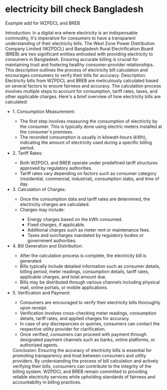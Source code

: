# electricity bill check Bangladesh  
Example add for WZPDCL and BREB

Introduction: In a digital era where electricity is an indispensable commodity, it's imperative for consumers to have a transparent understanding of their electricity bills. The West Zone Power Distribution Company Limited (WZPDCL) and Bangladesh Rural Electrification Board (BREB) are two significant entities entrusted with providing electricity to consumers in Bangladesh. Ensuring accurate billing is crucial for maintaining trust and fostering healthy consumer-provider relationships. This description outlines the process of electricity bill calculation and encourages consumers to verify their bills for accuracy.
Description: Electricity bills from WZPDCL and BREB are meticulously calculated based on several factors to ensure fairness and accuracy. The calculation process involves multiple steps to account for consumption, tariff rates, taxes, and other applicable charges. Here's a brief overview of how electricity bills are calculated:
<ul>
  <li>1.	Consumption Measurement:</li>
  <ul>
    <li>The first step involves measuring the consumption of electricity by the consumer. This is typically done using electric meters installed at the consumer's premises.</li>
    <li>The recorded consumption is usually in kilowatt-hours (kWh), indicating the amount of electricity used during a specific billing period.</li>
  </ul>
  <li>2.	Tariff Rates:</li>
  <ul>
    <li>Both WZPDCL and BREB operate under predefined tariff structures approved by regulatory authorities.</li>
    <li>Tariff rates vary depending on factors such as consumer category (residential, commercial, industrial), consumption slabs, and time of day.</li>
  </ul>
  <li>3.	Calculation of Charges:</li>
  <ul>
    <li>Once the consumption data and tariff rates are determined, the electricity charges are calculated.</li>
    <li>Charges may include:</li>
     <ul>
      <li>Energy charges based on the kWh consumed.</li>
      <li>Fixed charges, if applicable.</li>
      <li>Additional charges such as meter rent or maintenance fees.</li>
      <li>Taxes and surcharges mandated by regulatory bodies or government authorities.</li>
     </ul>
  </ul>
  <li>4.	Bill Generation and Distribution:</li>
  <ul>
    <li>After the calculation process is complete, the electricity bill is generated.</li>
    <li>Bills typically include detailed information such as consumer details, billing period, meter readings, consumption details, tariff rates, applicable charges, and total amount due.</li>
    <li>Bills may be distributed through various channels including physical mail, online portals, or mobile applications.</li>
  </ul>
  <li>5.	Verification and Payment:</li>
  <ul>
    <li>Consumers are encouraged to verify their electricity bills thoroughly upon receipt.</li>
    <li>Verification involves cross-checking meter readings, consumption details, tariff rates, and applied charges for accuracy.</li>
    <li>In case of any discrepancies or queries, consumers can contact the respective utility provider for clarification.</li>
    <li>Once verified, consumers can proceed with payment through designated payment channels such as banks, online platforms, or authorized agents.</li>
  </ul>
Conclusion: Ensuring the accuracy of electricity bills is essential for promoting transparency and trust between consumers and utility providers. By understanding the process of bill calculation and actively verifying their bills, consumers can contribute to the integrity of the billing system. WZPDCL and BREB remain committed to providing reliable electricity services while upholding standards of fairness and accountability in billing practices.


